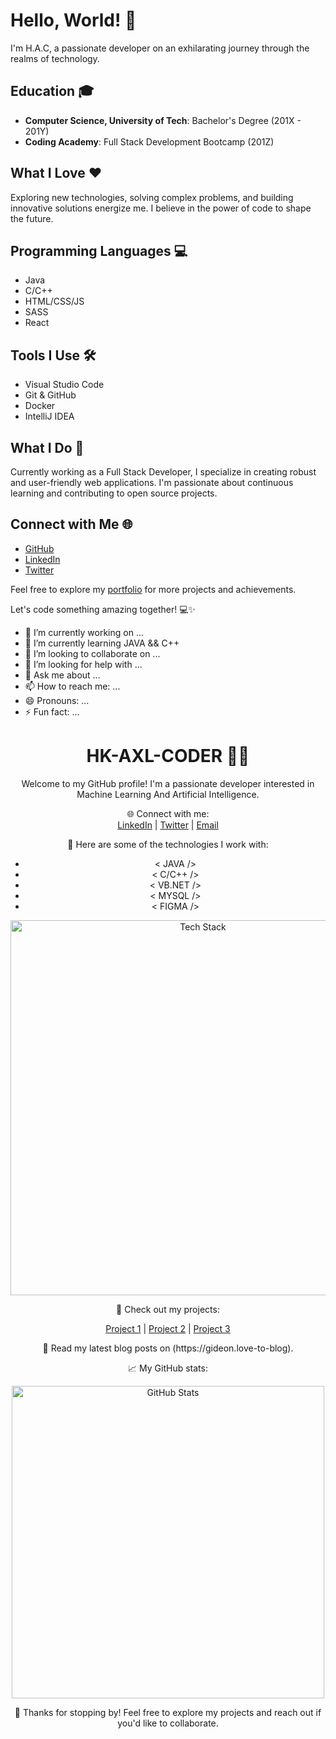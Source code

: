 # Hello, World! 👋

I'm H.A.C, a passionate developer on an exhilarating journey through the realms of technology.

## Education 🎓

- **Computer Science, University of Tech**: Bachelor's Degree (201X - 201Y)
- **Coding Academy**: Full Stack Development Bootcamp (201Z)

## What I Love ❤️

Exploring new technologies, solving complex problems, and building innovative solutions energize me. I believe in the power of code to shape the future.

## Programming Languages 💻

- Java
- C/C++
- HTML/CSS/JS
- SASS
- React

## Tools I Use 🛠️

- Visual Studio Code
- Git & GitHub
- Docker
- IntelliJ IDEA

## What I Do 🚀

Currently working as a Full Stack Developer, I specialize in creating robust and user-friendly web applications. I'm passionate about continuous learning and contributing to open source projects.

## Connect with Me 🌐

- [GitHub](https://github.com/HK-AXL-CODER)
- [LinkedIn](https://www.linkedin.com/in/gideon-yebei-9285572a4)
- [Twitter](https://twitter.com/GideonYebei)

Feel free to explore my [portfolio](https://github.com/HK-AXL-CODER?tab=repositories) for more projects and achievements.

Let's code something amazing together! 💻✨

<!--
**HK-AXL-CODER/HK-AXL-CODER** is a ✨ _special_ ✨ repository because its `README.md` (this file) appears on your GitHub profile.

Here are some ideas to get you started:
-->

- 🔭 I’m currently working on ...
- 🌱 I’m currently learning JAVA && C++
- 👯 I’m looking to collaborate on ...
- 🤔 I’m looking for help with ...
- 💬 Ask me about ...
- 📫 How to reach me: ...
- 😄 Pronouns: ...
- ⚡ Fun fact: ...

<h1 align="center">HK-AXL-CODER 🧑‍💻</h1>
<!--<p align="center">
  <img src="https://github.com/Humanevice50/Humanevice50/blob/main/assets/profile-pic.png" alt="Profile Picture" width="200"/>
</p>-->

<p align="center">
  Welcome to my GitHub profile! I'm a passionate developer interested in Machine Learning And Artificial Intelligence.
</p>

<p align="center">
  🌐 Connect with me:<br>
  <a href="https://www.linkedin.com/in/your-linkedin-profile">LinkedIn</a> |
  <a href="https://twitter.com/your-twitter-profile">Twitter</a> |
  <a href="mailto:your@email.com">Email</a>
</p>

<p align="center">
  🚀 Here are some of the technologies I work with:
</p>
  <ul align="center">
    <li align="center">&lt; JAVA   /&gt;</li>
    <li align="center">&lt; C/C++  /&gt;</li>
    <li align="center">&lt; VB.NET /&gt;</li>
    <li align="center">&lt; MYSQL  /&gt;</li>
    <li align="center">&lt; FIGMA  /&gt;</li>
  </ul>

<p align="center">
  <img src="https://github.com/Humanevice50/Humanevice50/blob/main/assets/tech-stack.png" alt="Tech Stack" width="600"/>
</p>

<p align="center">
  💼 Check out my projects:
</p>

<p align="center">
  <a href="https://github.com/Humanevice50/project-1">Project 1</a> |
  <a href="https://github.com/Humanevice50/project-2">Project 2</a> |
  <a href="https://github.com/Humanevice50/project-3">Project 3</a>
</p>

<p align="center">
  📘 Read my latest blog posts on (https://gideon.love-to-blog).
</p>

<p align="center">
  📈 My GitHub stats:
</p>

<p align="center">
  <img src="https://github-readme-stats.vercel.app/api?username=Humanevice50&show_icons=true&theme=dark" alt="GitHub Stats" width="500"/>
</p>

<p align="center">
  🌟 Thanks for stopping by! Feel free to explore my projects and reach out if you'd like to collaborate.
</p>
